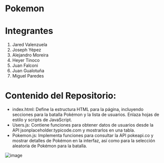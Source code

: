 # Pokemon
# Integrantes

1. Jared Valenzuela
2. Joseph Yépez
3. Alejandro Moreira
4. Heyer Tinoco
5. Juan Falconi
6. Juan Gualotuña
7. Miguel Paredes


# Contenido del Repositorio:
* index.html: Define la estructura HTML para la página, incluyendo secciones para la batalla Pokémon y la lista de usuarios. Enlaza hojas de estilo y scripts de JavaScript.
* Users.js: Contiene funciones para obtener datos de usuarios desde la API jsonplaceholder.typicode.com y mostrarlos en una tabla.
* Pokemon.js: Implementa funciones para consultar la API pokeapi.co y mostrar detalles de Pokémon en la interfaz, así como para la selección aleatoria de Pokémon para la batalla.

![image](https://github.com/Alejandro-Moreira/Pokemon.github.io/assets/117743484/b54d1004-1cf5-4b59-9d27-3cd344019e1d)


